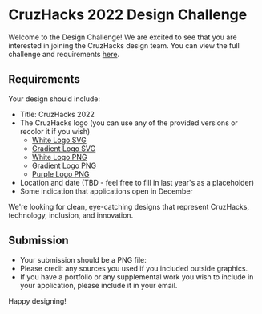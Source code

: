 # CruzHacks 2022 Design Challenge

Welcome to the Design Challenge! We are excited to see that you are interested in joining the CruzHacks design team. You can view the full challenge and requirements [here](https://docs.google.com/document/d/1QWKN4YbIgWeMRVD34QaP4FR_C-UhYOLE0FkKWdSU4og/edit).


## Requirements 

Your design should include:
 - Title: CruzHacks 2022
 - The CruzHacks logo (you can use any of the provided versions or recolor it if you wish) 
     - [White Logo SVG](./design-assets/white-logo.svg)
     - [Gradient Logo SVG](./design-assets/gradient-logo.svg)
     - [White Logo PNG](./design-assets/white-logo.png)
     - [Gradient Logo PNG](./design-assets/gradient-logo.png)
     - [Purple Logo PNG](./design-assets/purple-logo.png)
 - Location and date (TBD - feel free to fill in last year's as a placeholder)
 - Some indication that applications open in December

We're looking for clean, eye-catching designs that represent CruzHacks, technology, inclusion, and innovation.


## Submission

- Your submission should be a PNG file:
- Please credit any sources you used if you included outside graphics. 
- If you have a portfolio or any supplemental work you wish to include in your application, please include it in your email.

Happy designing!

